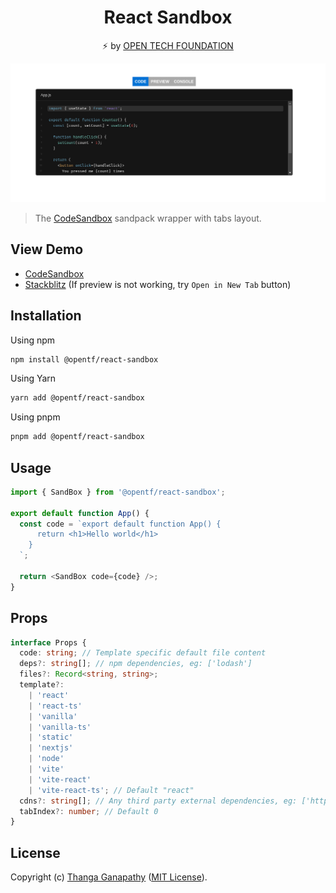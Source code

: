 <div align="center">

# React Sandbox

⚡ by [OPEN TECH FOUNDATION](https://open-tech-foundation.pages.dev/)

![Screenshot](./Screenshot.png)

</div>

> The [CodeSandbox](https://codesandbox.io/) sandpack wrapper with tabs layout.

## View Demo

- [CodeSandbox](https://codesandbox.io/s/react-sandbox-bcggdd)
- [Stackblitz](https://stackblitz.com/edit/vitejs-vite-ic6mks?file=src/App.jsx) (If preview is not working, try `Open in New Tab` button)

## Installation

Using npm

```sh
npm install @opentf/react-sandbox
```

Using Yarn

```sh
yarn add @opentf/react-sandbox
```

Using pnpm

```sh
pnpm add @opentf/react-sandbox
```

## Usage

```ts
import { SandBox } from '@opentf/react-sandbox';

export default function App() {
  const code = `export default function App() {
      return <h1>Hello world</h1>
    }
  `;

  return <SandBox code={code} />;
}
```

## Props

```ts
interface Props {
  code: string; // Template specific default file content
  deps?: string[]; // npm dependencies, eg: ['lodash']
  files?: Record<string, string>;
  template?:
    | 'react'
    | 'react-ts'
    | 'vanilla'
    | 'vanilla-ts'
    | 'static'
    | 'nextjs'
    | 'node'
    | 'vite'
    | 'vite-react'
    | 'vite-react-ts'; // Default "react"
  cdns?: string[]; // Any third party external dependencies, eg: ['https://cdn.tailwindcss.com']
  tabIndex?: number; // Default 0
}
```

## License

Copyright (c) [Thanga Ganapathy](https://github.com/Thanga-Ganapathy) ([MIT License](./LICENSE)).
